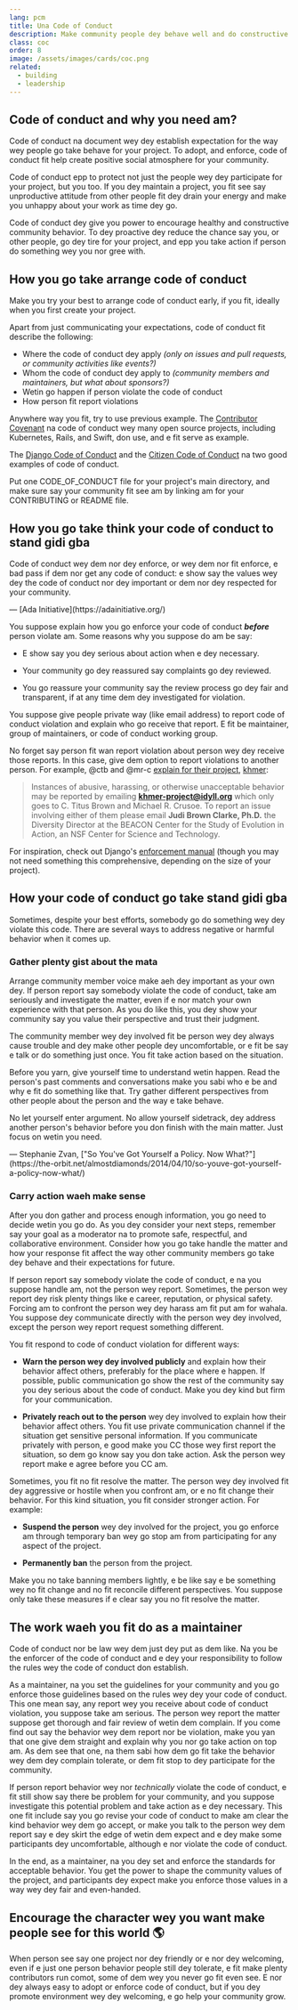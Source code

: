 ```yaml
---
lang: pcm
title: Una Code of Conduct
description: Make community people dey behave well and do constructive tins, by accepting and enforcing the code of conduct.
class: coc
order: 8
image: /assets/images/cards/coc.png
related:
  - building
  - leadership
---
```


## Code of conduct and why you need am?

Code of conduct na document wey dey establish expectation for the way wey people go take behave for your project. To adopt, and enforce, code of conduct fit help create positive social atmosphere for your community.

Code of conduct epp to protect not just the people wey dey participate for your project, but you too. If you dey maintain a project, you fit see say unproductive attitude from other people fit dey drain your energy and make you unhappy about your work as time dey go.

Code of conduct dey give you power to encourage healthy and constructive community behavior. To dey proactive dey reduce the chance say you, or other people, go dey tire for your project, and epp you take action if person do something wey you nor gree with.

## How you go take arrange code of conduct

Make you try your best to arrange code of conduct early, if you fit, ideally when you first create your project.

Apart from just communicating your expectations, code of conduct fit describe the following:

* Where the code of conduct dey apply _(only on issues and pull requests, or community activities like events?)_
* Whom the code of conduct dey apply to _(community members and maintainers, but what about sponsors?)_
* Wetin go happen if person violate the code of conduct
* How person fit report violations

Anywhere way you fit, try to use previous example. The [Contributor Covenant](https://contributor-covenant.org/) na code of conduct wey many open source projects, including Kubernetes, Rails, and Swift, don use, and e fit serve as example.

The [Django Code of Conduct](https://www.djangoproject.com/conduct/) and the [Citizen Code of Conduct](https://web.archive.org/web/20200330154000/http://citizencodeofconduct.org/) na two good examples of code of conduct.

Put one CODE_OF_CONDUCT file for your project's main directory, and make sure say your community fit see am by linking am for your CONTRIBUTING or README file.

## How you go take think your code of conduct to stand gidi gba

<aside markdown="1" class="pquote">
  Code of conduct wey dem nor dey enforce, or wey dem nor fit enforce, e bad pass if dem nor get any code of conduct: e show say the values wey dey the code of conduct nor dey important or dem nor dey respected for your community.
  <p markdown="1" class="pquote-credit">
— [Ada Initiative](https://adainitiative.org/)
  </p>
</aside>

You suppose explain how you go enforce your code of conduct **_before_** person violate am. Some reasons why you suppose do am be say:

* E show say you dey serious about action when e dey necessary.

* Your community go dey reassured say complaints go dey reviewed.

* You go reassure your community say the review process go dey fair and transparent, if at any time dem dey investigated for violation.

You suppose give people private way (like email address) to report code of conduct violation and explain who go receive that report. E fit be maintainer, group of maintainers, or code of conduct working group.

No forget say person fit wan report violation about person wey dey receive those reports. In this case, give dem option to report violations to another person. For example, @ctb and @mr-c [explain for their project](https://github.com/dib-lab/khmer/blob/HEAD/CODE_OF_CONDUCT.rst), [khmer](https://github.com/dib-lab/khmer):

> Instances of abusive, harassing, or otherwise unacceptable behavior may be reported by emailing **khmer-project@idyll.org** which only goes to C. Titus Brown and Michael R. Crusoe. To report an issue involving either of them please email **Judi Brown Clarke, Ph.D.** the Diversity Director at the BEACON Center for the Study of Evolution in Action, an NSF Center for Science and Technology.

For inspiration, check out Django's [enforcement manual](https://www.djangoproject.com/conduct/enforcement-manual/) (though you may not need something this comprehensive, depending on the size of your project).

## How your code of conduct go take stand gidi gba

Sometimes, despite your best efforts, somebody go do something wey dey violate this code. There are several ways to address negative or harmful behavior when it comes up.

### Gather plenty gist about the mata

Arrange community member voice make aeh dey important as your own dey. If person report say somebody violate the code of conduct, take am seriously and investigate the matter, even if e nor match your own experience with that person. As you do like this, you dey show your community say you value their perspective and trust their judgment.

The community member wey dey involved fit be person wey dey always cause trouble and dey make other people dey uncomfortable, or e fit be say e talk or do something just once. You fit take action based on the situation.

Before you yarn, give yourself time to understand wetin happen. Read the person's past comments and conversations make you sabi who e be and why e fit do something like that. Try gather different perspectives from other people about the person and the way e take behave.

<aside markdown="1" class="pquote">
  No let yourself enter argument. No allow yourself sidetrack, dey address another person's behavior before you don finish with the main matter. Just focus on wetin you need.
  <p markdown="1" class="pquote-credit">
— Stephanie Zvan, ["So You've Got Yourself a Policy. Now What?"](https://the-orbit.net/almostdiamonds/2014/04/10/so-youve-got-yourself-a-policy-now-what/)
  </p>
</aside>

### Carry action waeh make sense

After you don gather and process enough information, you go need to decide wetin you go do. As you dey consider your next steps, remember say your goal as a moderator na to promote safe, respectful, and collaborative environment. Consider how you go take handle the matter and how your response fit affect the way other community members go take dey behave and their expectations for future.

If person report say somebody violate the code of conduct, e na you suppose handle am, not the person wey report. Sometimes, the person wey report dey risk plenty things like e career, reputation, or physical safety. Forcing am to confront the person wey dey harass am fit put am for wahala. You suppose dey communicate directly with the person wey dey involved, except the person wey report request something different.

You fit respond to code of conduct violation for different ways:

* **Warn the person wey dey involved publicly** and explain how their behavior affect others, preferably for the place where e happen. If possible, public communication go show the rest of the community say you dey serious about the code of conduct. Make you dey kind but firm for your communication.

* **Privately reach out to the person** wey dey involved to explain how their behavior affect others. You fit use private communication channel if the situation get sensitive personal information. If you communicate privately with person, e good make you CC those wey first report the situation, so dem go know say you don take action. Ask the person wey report make e agree before you CC am.

Sometimes, you fit no fit resolve the matter. The person wey dey involved fit dey aggressive or hostile when you confront am, or e no fit change their behavior. For this kind situation, you fit consider stronger action. For example:

* **Suspend the person** wey dey involved for the project, you go enforce am through temporary ban wey go stop am from participating for any aspect of the project.

* **Permanently ban** the person from the project.

Make you no take banning members lightly, e be like say e be something wey no fit change and no fit reconcile different perspectives. You suppose only take these measures if e clear say you no fit resolve the matter.

## The work waeh you fit do as a maintainer

Code of conduct nor be law wey dem just dey put as dem like. Na you be the enforcer of the code of conduct and e dey your responsibility to follow the rules wey the code of conduct don establish.

As a maintainer, na you set the guidelines for your community and you go enforce those guidelines based on the rules wey dey your code of conduct. This one mean say, any report wey you receive about code of conduct violation, you suppose take am serious. The person wey report the matter suppose get thorough and fair review of wetin dem complain. If you come find out say the behavior wey dem report nor be violation, make you yan that one give dem straight and explain why you nor go take action on top am. As dem see that one, na them sabi how dem go fit take the behavior wey dem dey complain tolerate, or dem fit stop to dey participate for the community.

If person report behavior wey nor _technically_ violate the code of conduct, e fit still show say there be problem for your community, and you suppose investigate this potential problem and take action as e dey necessary. This one fit include say you go revise your code of conduct to make am clear the kind behavior wey dem go accept, or make you talk to the person wey dem report say e dey skirt the edge of wetin dem expect and e dey make some participants dey uncomfortable, although e nor violate the code of conduct.

In the end, as a maintainer, na you dey set and enforce the standards for acceptable behavior. You get the power to shape the community values of the project, and participants dey expect make you enforce those values in a way wey dey fair and even-handed.

## Encourage the character wey you want make people see for this world 🌎

When person see say one project nor dey friendly or e nor dey welcoming, even if e just one person behavior people still dey tolerate, e fit make plenty contributors run comot, some of dem wey you never go fit even see. E nor dey always easy to adopt or enforce code of conduct, but if you dey promote environment wey dey welcoming, e go help your community grow.
